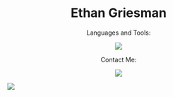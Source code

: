 <h1 align="center">Ethan Griesman</h1>

<!--
**EthanGriesman/EthanGriesman** is a ✨ _special_ ✨ repository because its `README.md` (this file) appears on your GitHub profile.

Here are some ideas to get you started:

[![My Skills](https://skillicons.dev/icons?i=js,html,css,wasm)](https://skillicons.dev)

- 🔭 I’m currently working on ...
- 🌱 I’m currently learning ...
- 👯 I’m looking to collaborate on ...
- 🤔 I’m looking for help with ...
- 💬 Ask me about ...
- 📫 How to reach me: ...
- 😄 Pronouns: ...
- ⚡ Fun fact: ...
-->

<p align="center">Languages and Tools:</h1>
<p align="center">
  <a href="https://skillicons.dev">
    <img src="https://skillicons.dev/icons?i=py,java,c,cpp,arduino,latex,html,css,js,react,php,git,androidstudio,figma,powershell" />
  </a>
</p>

<p align="center">Contact Me:</h1>
<p align="center">
  <a href="https://skillicons.dev">
    <img src="https://skillicons.dev/icons?i=linkedin" />
  </a>
</p>


![](https://raw.githubusercontent.com/ethangriesman/github-stats/master/generated/languages.svg#gh-dark-mode-only)
